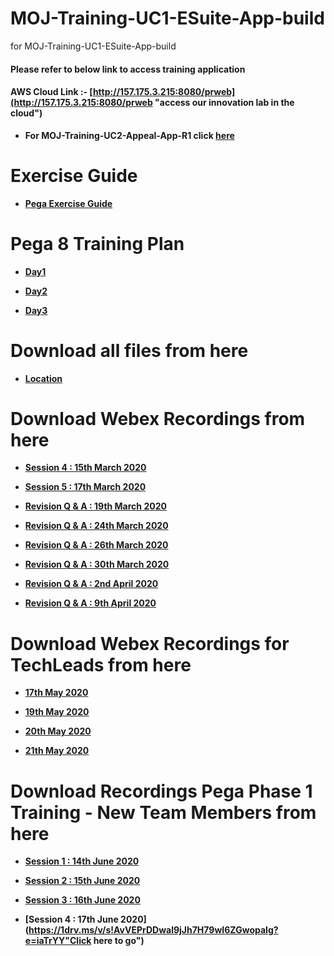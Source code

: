 # MOJ-Training-UC1-ESuite-App-build
for MOJ-Training-UC1-ESuite-App-build

#### Please refer to below link to access training application 

#### AWS Cloud Link :- [http://157.175.3.215:8080/prweb](http://157.175.3.215:8080/prweb "access our innovation lab in the cloud")

* **For MOJ-Training-UC2-Appeal-App-R1 click [here](https://github.com/eai-systems/MOJ-Training-UC2-Appeal-App-R1 "Click here to go")**

# Exercise Guide

* **[Pega Exercise Guide](https://1drv.ms/w/s!AltO6Pkun9hUp2Z268rgTKMQkflq?e=l1vi1W "Click here to view")**

# Pega 8 Training Plan
* **[Day1](https://1drv.ms/p/s!AltO6Pkun9hUp2fSOzo3vSbx0Z9x?e=tHZNL0 "Click here to view")**

* **[Day2](https://1drv.ms/p/s!AltO6Pkun9hUp2mFkpPQQyaPjQy8?e=LniJMj "Click here to view")**
 
* **[Day3](https://1drv.ms/p/s!AltO6Pkun9hUp2hhzf8nkiVzfwWM?e=QmhLQb "Click here to view")**

# Download all files from here
* **[Location](https://github.com/eai-systems/MOJ-Training-UC1-ESuite-App-build/tree/master/Files/trainingGuide "Click here to go")**

# Download Webex Recordings from here
* **[Session 4 : 15th March 2020](https://1drv.ms/u/s!AvVEPrDDwal9i-lJT3-w1CwDyZSc8Q?e=QvvVGC "Click here to go")**
   
* **[Session 5 : 17th March 2020](https://1drv.ms/u/s!AvVEPrDDwal9i-lK7lAB7j0pZ_8bYw?e=anRyQq "Click here to go")**
   
* **[Revision Q & A : 19th March 2020](https://1drv.ms/u/s!AvVEPrDDwal9i-lMs6ruAbDgCVAZdw?e=e3hhpv "Click here to go")**
   
* **[Revision Q & A : 24th March 2020](https://1drv.ms/u/s!AvVEPrDDwal9i-lNeiFs43m9jNxoWw?e=KY1Lei "Click here to go")**
   
* **[Revision Q & A : 26th March 2020](https://1drv.ms/u/s!AvVEPrDDwal9i-lOi3G2_XvUs6tARg?e=vfYZ1q "Click here to go")**
   
* **[Revision Q & A : 30th March 2020](https://1drv.ms/u/s!AvVEPrDDwal9i-lLnS9K_yanendc-A?e=iazXKp "Click here to go")**
   
* **[Revision Q & A : 2nd April 2020](https://1drv.ms/u/s!AvVEPrDDwal9i-tU3hSuAcrD5jR7Hg?e=8zR0Ov "Click here to go")**
   
* **[Revision Q & A : 9th April 2020](https://1drv.ms/u/s!AvVEPrDDwal9i-tV8chIPSuRgukedA?e=LVwXOP "Click here to go")**

# Download Webex Recordings for TechLeads from here

* **[17th May 2020](https://1drv.ms/v/s!AvVEPrDDwal9jIZZ_4dX7arUysePwA?e=izfslP "Click here to go")**

* **[19th May 2020](https://1drv.ms/v/s!AvVEPrDDwal9jIkbBXkLotEGl1vbgg?e=4rwZlA "Click here to go")**

* **[20th May 2020](https://1drv.ms/v/s!AvVEPrDDwal9jJIWCR-6yFM7u0-zrA?e=k3GIi0 "Click here to go")**

* **[21th May 2020](https://1drv.ms/v/s!AvVEPrDDwal9jJMWljIylcpFArUuzQ?e=IV6l5C "Click here to go")**

# Download Recordings Pega Phase 1 Training - New Team Members from here

* **[Session 1 : 14th June 2020](https://1drv.ms/v/s!AvVEPrDDwal9jJhxS5qB-B8xlILq1A?e=4J9yeb "Click here to go")**

* **[Session 2 : 15th June 2020](https://1drv.ms/v/s!AvVEPrDDwal9jJhymQBe5qwbkRogmQ?e=qJcGBN "Click here to go")**

* **[Session 3 : 16th June 2020](https://1drv.ms/v/s!AvVEPrDDwal9jJhzntTxI3_lBfkZhA?e=ZjJAMP "Click here to go")**

* **[Session 4 : 17th June 2020](https://1drv.ms/v/s!AvVEPrDDwal9jJh7H79wI6ZGwopaIg?e=iaTrYY"Click here to go")**
